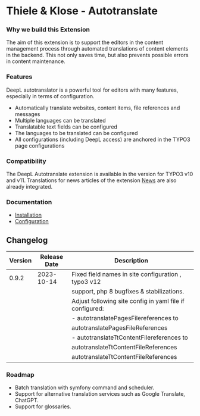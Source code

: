 # Thiele & Klose - Autotranslate

### Why we build this Extension

The aim of this extension is to support the editors in the content management process through automated translations of content elements in the backend.
This not only saves time, but also prevents possible errors in content maintenance.

### Features

DeepL autotranslator is a powerful tool for editors with many features, especially in terms of configuration.

* Automatically translate websites, content items, file references and messages
* Multiple languages can be translated
* Translatable text fields can be configured
* The languages to be translated can be configured
* All configurations (including DeepL access) are anchored in the TYPO3 page configurations

### Compatibility

The DeepL Autotranslate extension is available in the version for TYPO3 v10 and v11. Translations for news articles of the extension [News](https://extensions.typo3.org/extension/news) are also already integrated.

### Documentation

* [Installation](Documentation/Installation/Readme.md)
* [Configuration](Documentation/Configuration/Readme.md)

## Changelog

| Version     | Release Date | Description                                              |
|-------------|--------------|----------------------------------------------------------|
| 0.9.2       | 2023-10-14   | Fixed field names in site configuration , typo3 v12      |
|             |              |  support, php 8 bugfixes & stabilizations.               |
|             |              | Adjust following site config in yaml file if configured: |
|             |              | - autotranslatePagesFilereferences to                    |
|             |              |   autotranslatePagesFileReferences                       |
|             |              | - autotranslateTtContentFilereferences to                |
|             |              |   autotranslateTtContentFileReferences                   |
|             |              |   autotranslateTtContentFileReferences                   |

### Roadmap

* Batch translation with symfony command and scheduler.
* Support for alternative translation services such as Google Translate, ChatGPT.
* Support for glossaries.